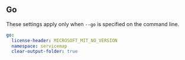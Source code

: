 ## Go

These settings apply only when `--go` is specified on the command line.

``` yaml $(go)
go:
  license-header: MICROSOFT_MIT_NO_VERSION
  namespace: servicemap
  clear-output-folder: true
```

